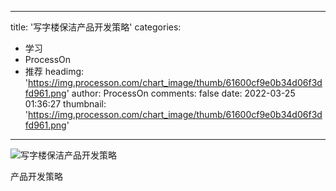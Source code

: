 
---
title: '写字楼保洁产品开发策略'
categories: 
 - 学习
 - ProcessOn
 - 推荐
headimg: 'https://img.processon.com/chart_image/thumb/61600cf9e0b34d06f3dfd961.png'
author: ProcessOn
comments: false
date: 2022-03-25 01:36:27
thumbnail: 'https://img.processon.com/chart_image/thumb/61600cf9e0b34d06f3dfd961.png'
---

<div>   
<img class="thumb" alt="写字楼保洁产品开发策略" src="https://img.processon.com/chart_image/thumb/61600cf9e0b34d06f3dfd961.png" referrerpolicy="no-referrer">
<p>产品开发策略</p>  
</div>
            
